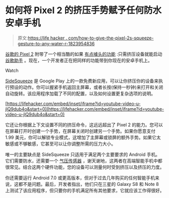 # 如何将 Pixel 2 的挤压手势赋予任何防水安卓手机

> 原文:[https://life hacker . com/how-to-give-the-pixel-2s-squeeze-gesture-to-any-water-r-1823954836](https://lifehacker.com/how-to-give-the-pixel-2s-squeeze-gesture-to-any-water-r-1823954836)

[谷歌的 Pixel 2](https://lifehacker.com/how-to-switch-from-the-iphone-to-the-pixel-2-1820769729) 附带了一个相当酷的如果 [有点噱头的功能](https://lifehacker.com/the-pixel-2s-biggest-gimmick-might-actually-be-its-best-1819163006) :只需挤压设备就能启动 [谷歌助手](https://lifehacker.com/everything-your-google-home-can-do-is-now-listed-on-one-1821951991) 。现在，一个开发者正在把同样的功能带到你现在的安卓手机上。

Watch

[SideSqueeze](https://play.google.com/store/apps/details?id=com.pocketdevelopers.sidesqueeze) 是 Google Play 上的一款免费新应用，可以让你挤压你的设备来执行预设的动作。你可以握紧手机返回主屏幕，或者长按(保持一秒钟)来打开和关闭自动旋转。该应用程序加载了不同的配置，以及如何设置更复杂选项的说明。

 [https://lifehacker.com/embed/inset/iframe?id=youtube-video-u-jlQ9dub4o&start=0](https://lifehacker.com/embed/inset/iframe?id=youtube-video-u-jlQ9dub4o&start=0) 

它还让你根据上下文设置不同的挤压命令，这远远超出了 Pixel 2 的能力。您可以在屏幕打开时创建一个手势，在屏幕关闭时创建另一个手势。如果你愿意支付 1.99 美元，你可以解锁专业模式，这增加了主屏幕或锁屏的额外手势。如果它太敏感或不够敏感，它甚至可以让你调整所需的压力大小。

唯一的主要缺点是 SideSqueeze 只适用于满足两个主要要求的 Android 手机。它们需要防水，还需要一个 [气压传感器](https://www.phonegg.com/list/303-Cell-Phones-with-Barometer) ，谢天谢地，这两者在高端智能手机中都很常见。结合这两个硬件功能，您的设备可以测量何时受到挤压以及挤压的力度。

你还需要运行 Android 7.0 或更高版本，但对于过去几年购买的任何智能手机来说，这都不是问题。最后，开发者指出，他们只在三星的 Galaxy S8 和 Note 8 上测试了该应用程序，但只要你的手机满足所有其他要求，它就应该工作得很好。